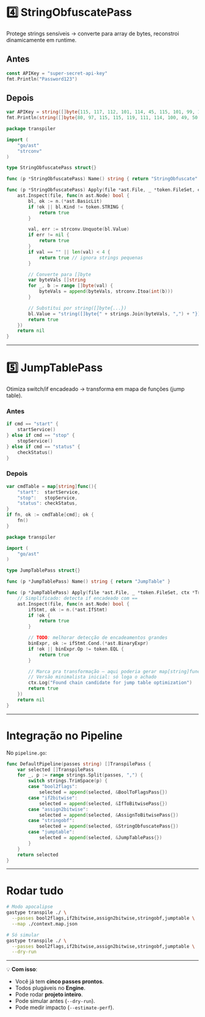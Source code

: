 # **4️⃣ StringObfuscatePass**

Protege strings sensíveis → converte para array de bytes, reconstroi dinamicamente em runtime.

## Antes

```go
const APIKey = "super-secret-api-key"
fmt.Println("Password123")
```

## Depois

```go
var APIKey = string([]byte{115, 117, 112, 101, 114, 45, 115, 101, 99, 114, 101, 116, 45, 97, 112, 105, 45, 107, 101, 121})
fmt.Println(string([]byte{80, 97, 115, 115, 119, 111, 114, 100, 49, 50, 51}))
```

```go
package transpiler

import (
    "go/ast"
    "strconv"
)

type StringObfuscatePass struct{}

func (p *StringObfuscatePass) Name() string { return "StringObfuscate" }

func (p *StringObfuscatePass) Apply(file *ast.File, _ *token.FileSet, ctx *TranspileContext) error {
    ast.Inspect(file, func(n ast.Node) bool {
        bl, ok := n.(*ast.BasicLit)
        if !ok || bl.Kind != token.STRING {
            return true
        }

        val, err := strconv.Unquote(bl.Value)
        if err != nil {
            return true
        }
        if val == "" || len(val) < 4 {
            return true // ignora strings pequenas
        }

        // Converte para []byte
        var byteVals []string
        for _, b := range []byte(val) {
            byteVals = append(byteVals, strconv.Itoa(int(b)))
        }

        // Substitui por string([]byte{...})
        bl.Value = "string([]byte{" + strings.Join(byteVals, ",") + "})"
        return true
    })
    return nil
}
```

---

# **5️⃣ JumpTablePass**

Otimiza switch/if encadeado → transforma em mapa de funções (jump table).

### Antes

```go
if cmd == "start" {
    startService()
} else if cmd == "stop" {
    stopService()
} else if cmd == "status" {
    checkStatus()
}
```

### Depois

```go
var cmdTable = map[string]func(){
    "start":  startService,
    "stop":   stopService,
    "status": checkStatus,
}
if fn, ok := cmdTable[cmd]; ok {
    fn()
}
```

```go
package transpiler

import (
    "go/ast"
)

type JumpTablePass struct{}

func (p *JumpTablePass) Name() string { return "JumpTable" }

func (p *JumpTablePass) Apply(file *ast.File, _ *token.FileSet, ctx *TranspileContext) error {
    // Simplificado: detecta if encadeado com ==
    ast.Inspect(file, func(n ast.Node) bool {
        ifStmt, ok := n.(*ast.IfStmt)
        if !ok {
            return true
        }

        // TODO: melhorar detecção de encadeamentos grandes
        binExpr, ok := ifStmt.Cond.(*ast.BinaryExpr)
        if !ok || binExpr.Op != token.EQL {
            return true
        }

        // Marca pra transformação — aqui poderia gerar map[string]func()
        // Versão minimalista inicial: só loga o achado
        ctx.Log("Found chain candidate for jump table optimization")
        return true
    })
    return nil
}
```

---

# **Integração no Pipeline**

No `pipeline.go`:

```go
func DefaultPipeline(passes string) []TranspilePass {
    var selected []TranspilePass
    for _, p := range strings.Split(passes, ",") {
        switch strings.TrimSpace(p) {
        case "bool2flags":
            selected = append(selected, &BoolToFlagsPass{})
        case "if2bitwise":
            selected = append(selected, &IfToBitwisePass{})
        case "assign2bitwise":
            selected = append(selected, &AssignToBitwisePass{})
        case "stringobf":
            selected = append(selected, &StringObfuscatePass{})
        case "jumptable":
            selected = append(selected, &JumpTablePass{})
        }
    }
    return selected
}
```

---

# **Rodar tudo**

```bash
# Modo apocalipse
gastype transpile ./ \
  --passes bool2flags,if2bitwise,assign2bitwise,stringobf,jumptable \
  --map ./context.map.json

# Só simular
gastype transpile ./ \
  --passes bool2flags,if2bitwise,assign2bitwise,stringobf,jumptable \
  --dry-run
```

---

💡 **Com isso**:

* Você já tem **cinco passes prontos**.
* Todos plugáveis no **Engine**.
* Pode rodar **projeto inteiro**.
* Pode simular antes (`--dry-run`).
* Pode medir impacto (`--estimate-perf`).
